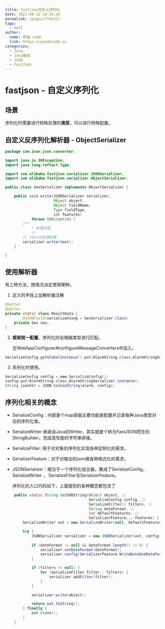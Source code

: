 ```yaml
---
title: fastjson自定义序列化
date: 2021-08-23 14:34:43
permalink: /pages/774e23/
tags: 
  - null
author: 
  name: 熊猫 code
  link: https://pandacode.cn
categories: 
  - Java
  - Java基础
  - JSON
  - FastJson
---
```


# fastjson - 自定义序列化



## 场景

​	序列化时需要进行特殊处理的**类型**，可以进行特殊配置。

## 自定义反序列化解析器 - ObjectSerializer

```java
package com.ivan.json.converter;

import java.io.IOException;
import java.lang.reflect.Type;

import com.alibaba.fastjson.serializer.JSONSerializer;
import com.alibaba.fastjson.serializer.ObjectSerializer;

public class SexSerializer implements ObjectSerializer {

    public void write(JSONSerializer serializer,
                      Object object,
                      Object fieldName,
                      Type fieldType,
                      int features)
            throws IOException {
        /**
        	* 处理过程
        	*/
        // text为处理结果
        serializer.write(text);
    }

}
```

## 使用解析器

有三种方法，按情况决定使用哪种。

1. 定义的字段上加解析器注解

```java
@Setter
@Getter
private static class ResultData {
		@JSONField(serializeUsing = SexSerializer.class)
    private Sex sex;
}
```

2. **框架统一配置**，序列化时会根据类型进行匹配。

   在WebAppConfigurer#configureMessageConverters中加入。

```java
SerializeConfig.getGlobalInstance().put(AlarmString.class,AlarmStringSerializer.instance);
```

3. 系列化时使用。

```java
SerializeConfig config = new SerializeConfig();
config.put(AlarmString.class,AlarmStringSerializer.instance);
String jsonStr = JSON.toJsonString(alarm, config);
```

## 序列化相关的概念

- SerializeConfig：内部是个map容器主要功能是配置并记录每种Java类型对应的序列化类。

- SerializeWriter 继承自Java的Writer，其实就是个转为FastJSON而生的StringBuilder，完成高性能的字符串拼接。

- SerializeFilter: 用于对对象的序列化实现各种定制化的需求。

- SerializerFeature：对于对输出的json做各种格式化的需求。

- JSONSerializer：相当于一个序列化组合器，集成了SerializeConfig， SerializeWriter ， SerializeFilter与SerializerFeature。

  

  序列化的入口代码如下，上面提到的各种概念都包含了

```java
    public static String toJSONString(Object object, // 
                                      SerializeConfig config, // 
                                      SerializeFilter[] filters, // 
                                      String dateFormat, //
                                      int defaultFeatures, // 
                                      SerializerFeature... features) {
        SerializeWriter out = new SerializeWriter(null, defaultFeatures, features);

        try {
            JSONSerializer serializer = new JSONSerializer(out, config);
            
            if (dateFormat != null && dateFormat.length() != 0) {
                serializer.setDateFormat(dateFormat);
                serializer.config(SerializerFeature.WriteDateUseDateFormat, true);
            }

            if (filters != null) {
                for (SerializeFilter filter : filters) {
                    serializer.addFilter(filter);
                }
            }

            serializer.write(object);

            return out.toString();
        } finally {
            out.close();
        }
    }
```